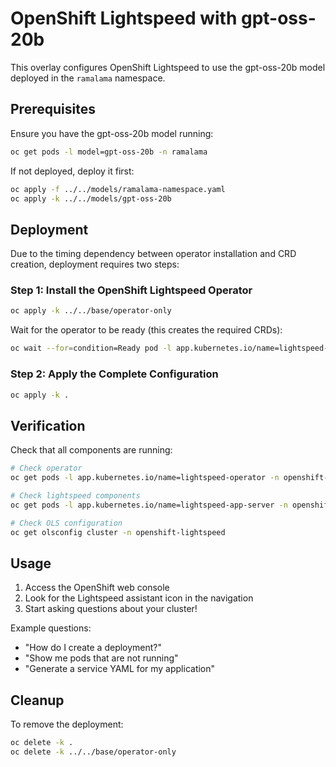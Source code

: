 # OpenShift Lightspeed with gpt-oss-20b

This overlay configures OpenShift Lightspeed to use the gpt-oss-20b model deployed in the `ramalama` namespace.

## Prerequisites

Ensure you have the gpt-oss-20b model running:
```bash
oc get pods -l model=gpt-oss-20b -n ramalama
```

If not deployed, deploy it first:
```bash
oc apply -f ../../models/ramalama-namespace.yaml
oc apply -k ../../models/gpt-oss-20b
```

## Deployment

Due to the timing dependency between operator installation and CRD creation, deployment requires two steps:

### Step 1: Install the OpenShift Lightspeed Operator
```bash
oc apply -k ../../base/operator-only
```

Wait for the operator to be ready (this creates the required CRDs):
```bash
oc wait --for=condition=Ready pod -l app.kubernetes.io/name=lightspeed-operator -n openshift-lightspeed --timeout=300s
```

### Step 2: Apply the Complete Configuration
```bash
oc apply -k .
```

## Verification

Check that all components are running:
```bash
# Check operator
oc get pods -l app.kubernetes.io/name=lightspeed-operator -n openshift-lightspeed

# Check lightspeed components
oc get pods -l app.kubernetes.io/name=lightspeed-app-server -n openshift-lightspeed

# Check OLS configuration
oc get olsconfig cluster -n openshift-lightspeed
```

## Usage

1. Access the OpenShift web console
2. Look for the Lightspeed assistant icon in the navigation
3. Start asking questions about your cluster!

Example questions:
- "How do I create a deployment?"
- "Show me pods that are not running"
- "Generate a service YAML for my application"

## Cleanup

To remove the deployment:
```bash
oc delete -k .
oc delete -k ../../base/operator-only
```
